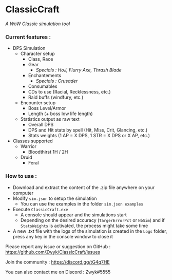 # ClassicCraft
*A WoW Classic simulation tool*

### Current features :
- DPS Simulation
	- Character setup
		- Class, Race
		- Gear
			- *Specials : HoJ, Flurry Axe, Thrash Blade*
		- Enchantements
			- *Specials : Crusader*
		- Consumables
		- CDs to use (Racial, Recklessness, etc.)
		- Raid buffs (windfury, etc.)
	- Encounter setup
		- Boss Level/Armor
		- Length (+ boss low life length)
	- Statistics output as raw text
		- Overall DPS
		- DPS and Hit stats by spell (Hit, Miss, Crit, Glancing, etc.)
		- Stats weights (1 AP = X DPS, 1 STR = X DPS or X AP, etc.)
- Classes supported
	- Warrior
		- Bloodthirst 1H / 2H
	- Druid
		- Feral

### How to use :
- Download and extract the content of the .zip file anywhere on your computer
- Modify `sim.json` to setup the simulation
	- You can use the examples in the folder `sim.json examples`
- Execute `ClassicCraft.exe`
	- A console should appear and the simulations start
	- Depending on the desired accuracy (`TargerErrorPct` or `NbSim`) and if `StatsWeights` is activated, the process might take some time
- A new .txt file with the logs of the simulation is created in the `Logs` folder, press any key in the console window to close it

Please report any issue or suggestion on GitHub : https://github.com/Zwyk/ClassicCraft/issues

Join the community : https://discord.gg/tG4q7HE

You can also contact me on Discord : Zwyk#5555
